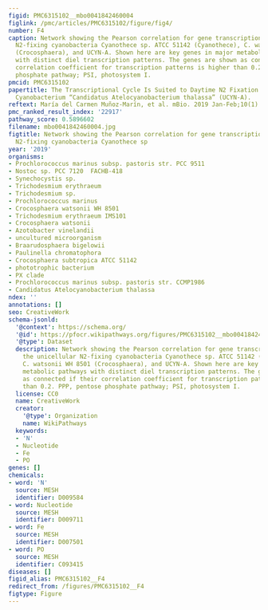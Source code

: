 ```yaml
---
figid: PMC6315102__mbo0041842460004
figlink: /pmc/articles/PMC6315102/figure/fig4/
number: F4
caption: Network showing the Pearson correlation for gene transcriptions in the unicellular
  N2-fixing cyanobacteria Cyanothece sp. ATCC 51142 (Cyanothece), C. watsonii WH 8501
  (Crocosphaera), and UCYN-A. Shown here are key genes in major metabolic pathways
  with distinct diel transcription patterns. The genes are shown as connected if their
  correlation coefficient for transcription patterns is higher than 0.2. PPP, pentose
  phosphate pathway; PSI, photosystem I.
pmcid: PMC6315102
papertitle: The Transcriptional Cycle Is Suited to Daytime N2 Fixation in the Unicellular
  Cyanobacterium “Candidatus Atelocyanobacterium thalassa” (UCYN-A).
reftext: María del Carmen Muñoz-Marín, et al. mBio. 2019 Jan-Feb;10(1):e02495-18.
pmc_ranked_result_index: '22917'
pathway_score: 0.5896602
filename: mbo0041842460004.jpg
figtitle: Network showing the Pearson correlation for gene transcriptions in the unicellular
  N2-fixing cyanobacteria Cyanothece sp
year: '2019'
organisms:
- Prochlorococcus marinus subsp. pastoris str. PCC 9511
- Nostoc sp. PCC 7120  FACHB-418
- Synechocystis sp.
- Trichodesmium erythraeum
- Trichodesmium sp.
- Prochlorococcus marinus
- Crocosphaera watsonii WH 8501
- Trichodesmium erythraeum IMS101
- Crocosphaera watsonii
- Azotobacter vinelandii
- uncultured microorganism
- Braarudosphaera bigelowii
- Paulinella chromatophora
- Crocosphaera subtropica ATCC 51142
- phototrophic bacterium
- PX clade
- Prochlorococcus marinus subsp. pastoris str. CCMP1986
- Candidatus Atelocyanobacterium thalassa
ndex: ''
annotations: []
seo: CreativeWork
schema-jsonld:
  '@context': https://schema.org/
  '@id': https://pfocr.wikipathways.org/figures/PMC6315102__mbo0041842460004.html
  '@type': Dataset
  description: Network showing the Pearson correlation for gene transcriptions in
    the unicellular N2-fixing cyanobacteria Cyanothece sp. ATCC 51142 (Cyanothece),
    C. watsonii WH 8501 (Crocosphaera), and UCYN-A. Shown here are key genes in major
    metabolic pathways with distinct diel transcription patterns. The genes are shown
    as connected if their correlation coefficient for transcription patterns is higher
    than 0.2. PPP, pentose phosphate pathway; PSI, photosystem I.
  license: CC0
  name: CreativeWork
  creator:
    '@type': Organization
    name: WikiPathways
  keywords:
  - 'N'
  - Nucleotide
  - Fe
  - PO
genes: []
chemicals:
- word: 'N'
  source: MESH
  identifier: D009584
- word: Nucleotide
  source: MESH
  identifier: D009711
- word: Fe
  source: MESH
  identifier: D007501
- word: PO
  source: MESH
  identifier: C093415
diseases: []
figid_alias: PMC6315102__F4
redirect_from: /figures/PMC6315102__F4
figtype: Figure
---
```

